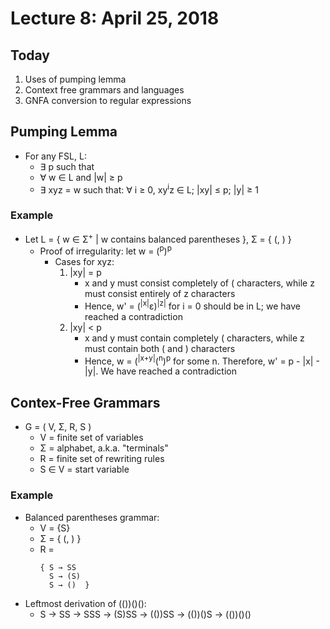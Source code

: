 # Lecture 8: April 25, 2018
## Today
1. Uses of pumping lemma
2. Context free grammars and languages
3. GNFA conversion to regular expressions
## Pumping Lemma
* For any FSL, L:
  * ∃ p such that 
  * ∀ w ∈ L and |w| ≥ p
  * ∃ xyz = w such that: ∀ i ≥ 0, xy<sup>i</sup>z ∈ L; |xy| ≤ p; |y| ≥ 1
### Example
* Let L = { w ∈ Σ<sup>+</sup> | w contains balanced parentheses }, Σ = { (, ) }
  * Proof of irregularity: let w = (<sup>p</sup>)<sup>p</sup>
    * Cases for xyz:
       1. |xy| = p
          * x and y must consist completely of ( characters, while z must consist entirely of z characters
          * Hence, w' = (<sup>|x|</sup>ε)<sup>|z|</sup> for i = 0 should be in L; we have reached a contradiction
       2. |xy| < p
          * x and y must contain completely ( characters, while z must contain both ( and ) characters
          * Hence, w = (<sup>|x+y|</sup>(<sup>n</sup>)<sup>p</sup> for some n. Therefore, w' = p - |x| - |y|. We have reached a contradiction
## Contex-Free Grammars
* G = ( V, Σ, R, S )
  * V = finite set of variables
  * Σ = alphabet, a.k.a. "terminals"
  * R = finite set of rewriting rules
  * S ∈ V = start variable
### Example
* Balanced parentheses grammar: 
  * V = {S}
  * Σ = { (, ) }
  * R = 
    ```
    { S → SS
      S → (S)
      S → ()  }
    ```
* Leftmost derivation of (())()():
  * S → SS → SSS → (S)SS → (())SS → (())()S → (())()()
